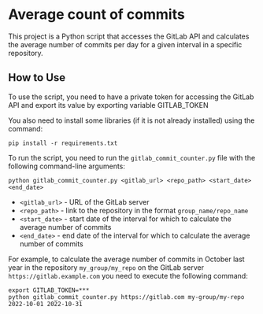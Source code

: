 # Average count of commits

This project is a Python script that accesses the GitLab API and calculates the average number of commits per day for a given interval in a specific repository.

## How to Use

To use the script, you need to have a private token for accessing the GitLab API and export its value by exporting variable GITLAB_TOKEN

You also need to install some libraries (if it is not already installed) using the command:

```commandline
pip install -r requirements.txt
```

To run the script, you need to run the `gitlab_commit_counter.py` file with the following command-line arguments:

```commandline
python gitlab_commit_counter.py <gitlab_url> <repo_path> <start_date> <end_date>
```

- `<gitlab_url>` - URL of the GitLab server
- `<repo_path>` - link to the repository in the format `group_name/repo_name`
- `<start_date>` - start date of the interval for which to calculate the average number of commits
- `<end_date>` - end date of the interval for which to calculate the average number of commits

For example, to calculate the average number of commits in October last year in the repository `my_group/my_repo` on the GitLab server `https://gitlab.example.com` you need to execute the following command:

```commandline
export GITLAB_TOKEN=***
python gitlab_commit_counter.py https://gitlab.com my-group/my-repo 2022-10-01 2022-10-31
```
